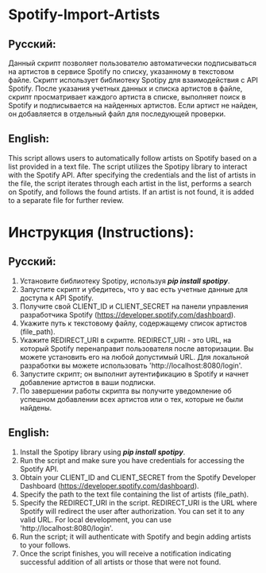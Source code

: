 # Spotify-Import-Artists

Русский:
---
Данный скрипт позволяет пользователю автоматически подписываться на артистов в сервисе Spotify по списку, указанному в текстовом файле. 
Скрипт использует библиотеку Spotipy для взаимодействия с API Spotify. 
После указания учетных данных и списка артистов в файле, скрипт просматривает каждого артиста в списке, выполняет поиск в Spotify и подписывается на найденных артистов. 
Если артист не найден, он добавляется в отдельный файл для последующей проверки.

English:
---
This script allows users to automatically follow artists on Spotify based on a list provided in a text file. 
The script utilizes the Spotipy library to interact with the Spotify API. After specifying the credentials and the list of artists in the file, the script iterates through each artist in the list, performs a search on Spotify, and follows the found artists. 
If an artist is not found, it is added to a separate file for further review.

# Инструкция (Instructions):

Русский:
---
1. Установите библиотеку Spotipy, используя ***pip install spotipy***.
2. Запустите скрипт и убедитесь, что у вас есть учетные данные для доступа к API Spotify.
3. Получите свой CLIENT_ID и CLIENT_SECRET на панели управления разработчика Spotify (https://developer.spotify.com/dashboard).
4. Укажите путь к текстовому файлу, содержащему список артистов (file_path).
5. Укажите REDIRECT_URI в скрипте. REDIRECT_URI - это URL, на который Spotify перенаправит пользователя после авторизации. Вы можете установить его на любой допустимый URL. Для локальной разработки вы можете использовать 'http://localhost:8080/login'.
6. Запустите скрипт; он выполнит аутентификацию в Spotify и начнет добавление артистов в ваши подписки.
7. По завершении работы скрипта вы получите уведомление об успешном добавлении всех артистов или о тех, которые не были найдены.

English:
---
1. Install the Spotipy library using ***pip install spotipy***.
2. Run the script and make sure you have credentials for accessing the Spotify API.
3. Obtain your CLIENT_ID and CLIENT_SECRET from the Spotify Developer Dashboard (https://developer.spotify.com/dashboard).
4. Specify the path to the text file containing the list of artists (file_path).
5. Specify the REDIRECT_URI in the script. REDIRECT_URI is the URL where Spotify will redirect the user after authorization. You can set it to any valid URL. For local development, you can use 'http://localhost:8080/login'.
6. Run the script; it will authenticate with Spotify and begin adding artists to your follows.
7. Once the script finishes, you will receive a notification indicating successful addition of all artists or those that were not found.
